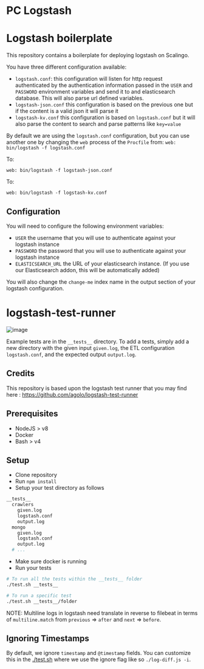 # PC Logstash

# Logstash boilerplate

This repository contains a boilerplate for deploying logstash on Scalingo.

You have three different configuration available:

* `logstash.conf`: this configuration will listen for http request
  authenticated by the authentication information passed in the `USER` and
  `PASSWORD` environment variables and send it to and elasticsearch database.
  This will also parse url defined variables.
* `logstash-json.conf` this configuration is based on the previous one but if
  the content is a valid json it will parse it
* `logstash-kv.conf` this configuration is based on `logstash.conf` but it will
  also parse the content to search and parse patterns like `key=value`

By default we are using the `logstash.conf` configuration, but you can use
another one by changing the `web` process of the `Procfile` from: ``` web:
bin/logstash -f logstash.conf ```

To:
```
web: bin/logstash -f logstash-json.conf
```

To:
```
web: bin/logstash -f logstash-kv.conf
```

## Configuration

You will need to configure the following environment variables:

* `USER` the username that you will use to authenticate against your logstash
  instance
* `PASSWORD` the password that you will use to authenticate against your
  logstash instance
* `ELASTICSEARCH_URL` the URL of your elasticsearch instance. (If you use our
  Elasticsearch addon, this will be automatically added)

You will also change the `change-me` index name in the output section of your
logstash configuration.
# logstash-test-runner

![image](http://i.imgur.com/hQm9yAb.gif)

Example tests are in the `__tests__` directory.
To add a tests, simply add a new directory with the given input `given.log`, the ETL configuration `logstash.conf`, and the expected output `output.log`.

## Credits
This repository is based upon the logstash test runner that you may find here : https://github.com/agolo/logstash-test-runner

## Prerequisites

* NodeJS > v8
* Docker
* Bash > v4

## Setup

* Clone repository
* Run `npm install`
* Setup your test directory as follows

```sh
__tests__
  crawlers
    given.log
    logstash.conf
    output.log
  mongo
    given.log
    logstash.conf
    output.log
  # ...
```

* Make sure docker is running
* Run your tests

```sh
# To run all the tests within the __tests__ folder
./test.sh __tests__

# To run a specific test
./test.sh __tests__/folder
```

NOTE: Multiline logs in logstash need translate in reverse to filebeat in terms of `multiline.match` from `previous` => `after` and `next` => `before`.

## Ignoring Timestamps

By default, we ignore `timestamp` and `@timestamp` fields. You can customize this in the [./test.sh](./test.sh) where we use the ignore flag like so `./log-diff.js -i`.
